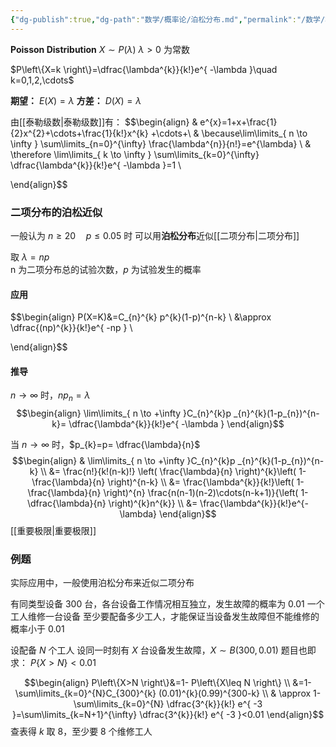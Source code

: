```yaml
---
{"dg-publish":true,"dg-path":"数学/概率论/泊松分布.md","permalink":"/数学/概率论/泊松分布/","dgPassFrontmatter":true,"noteIcon":"","created":"2024-05-21T15:36:09.744+08:00","updated":"2024-10-27T14:40:16.286+08:00"}
---
```


**Poisson Distribution**
$X\sim P(\lambda)$    $\lambda>0$ 为常数

$P\left\{X=k \right\}=\dfrac{\lambda^{k}}{k!}e^{ -\lambda }\quad k=0,1,2,\cdots$


**期望：** $E(X)=\lambda$
**方差：** $D(X)=\lambda$

由[[泰勒级数\|泰勒级数]]有：
$$\begin{align}
 & e^{x}=1+x+\frac{1}{2}x^{2}+\cdots+\frac{1}{k!}x^{k} +\cdots+\\
 & \because\lim\limits_{ n \to \infty } \sum\limits_{n=0}^{\infty} \frac{\lambda^{n}}{n!}=e^{\lambda} \\
 & \therefore \lim\limits_{ k \to \infty } \sum\limits_{k=0}^{\infty} \dfrac{\lambda^{k}}{k!}e^{ -\lambda }=1 \\

\end{align}$$
### 二项分布的泊松近似
一般认为 $n\geq 20\quad p\leq 0.05$ 时
可以用**泊松分布**近似[[二项分布\|二项分布]]

取 $\lambda=np$       
n 为二项分布总的试验次数，$p$ 为试验发生的概率
#### 应用
$$\begin{align}
P(X=K)&=C_{n}^{k} p^{k}(1-p)^{n-k} \\
&\approx   \dfrac{(np)^{k}}{k!}e^{ -np } \\

\end{align}$$

#### 推导
$n \to \infty$ 时，$np_{n}=\lambda$
$$\begin{align}
\lim\limits_{ n \to +\infty }C_{n}^{k}p _{n}^{k}(1-p_{n})^{n-k}= \dfrac{\lambda^{k}}{k!}e^{ -\lambda }  
\end{align}$$


当 $n \to \infty$ 时，$p_{k}=p= \dfrac{\lambda}{n}$
$$\begin{align}
 & \lim\limits_{ n \to +\infty }C_{n}^{k}p _{n}^{k}(1-p_{n})^{n-k} \\
&=  \frac{n!}{k!(n-k)!} \left( \frac{\lambda}{n} \right)^{k}\left( 1- \frac{\lambda}{n} \right)^{n-k} \\
&= \frac{\lambda^{k}}{k!}\left( 1- \frac{\lambda}{n} \right)^{n} \frac{n(n-1)(n-2)\cdots(n-k+1)}{\left( 1-\dfrac{\lambda}{n} \right)^{k}n^{k}} \\
&= \frac{\lambda^{k}}{k!}e^{-\lambda}
\end{align}$$
[[重要极限\|重要极限]]
### 例题
实际应用中，一般使用泊松分布来近似二项分布

有同类型设备 300 台，各台设备工作情况相互独立，发生故障的概率为 0.01
一个工人维修一台设备
至少要配备多少工人，才能保证当设备发生故障但不能维修的概率小于 0.01

设配备 $N$ 个工人
设同一时刻有 $X$ 台设备发生故障，$X\sim B(300,0.01)$
题目也即求： $P\left\{X>N \right\}<0.01$

$$\begin{align}
P\left\{X>N \right\}&=1- P\left\{X\leq N \right\} \\
&=1-\sum\limits_{k=0}^{N}C_{300}^{k} (0.01)^{k}(0.99)^{300-k} \\
 & \approx 1- \sum\limits_{k=0}^{N} \dfrac{3^{k}}{k!} e^{ -3 }=\sum\limits_{k=N+1}^{\infty}  \dfrac{3^{k}}{k!} e^{ -3 }<0.01
\end{align}$$
查表得 $k$ 取 8，至少要 8 个维修工人







